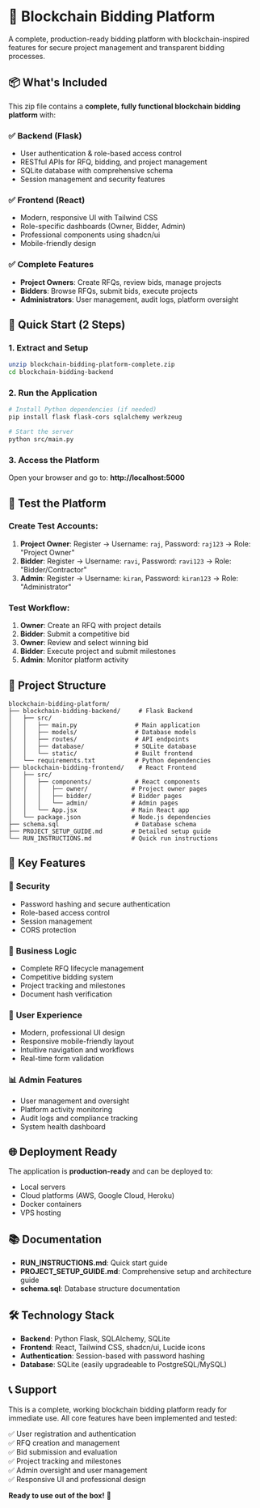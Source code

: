 # 🚀 Blockchain Bidding Platform

A complete, production-ready bidding platform with blockchain-inspired features for secure project management and transparent bidding processes.

## 📦 What's Included

This zip file contains a **complete, fully functional blockchain bidding platform** with:

### ✅ **Backend (Flask)**
- User authentication & role-based access control
- RESTful APIs for RFQ, bidding, and project management
- SQLite database with comprehensive schema
- Session management and security features

### ✅ **Frontend (React)**
- Modern, responsive UI with Tailwind CSS
- Role-specific dashboards (Owner, Bidder, Admin)
- Professional components using shadcn/ui
- Mobile-friendly design

### ✅ **Complete Features**
- **Project Owners**: Create RFQs, review bids, manage projects
- **Bidders**: Browse RFQs, submit bids, execute projects
- **Administrators**: User management, audit logs, platform oversight

## 🚀 Quick Start (2 Steps)

### 1. Extract and Setup
```bash
unzip blockchain-bidding-platform-complete.zip
cd blockchain-bidding-backend
```

### 2. Run the Application
```bash
# Install Python dependencies (if needed)
pip install flask flask-cors sqlalchemy werkzeug

# Start the server
python src/main.py
```

### 3. Access the Platform
Open your browser and go to: **http://localhost:5000**

## 🎯 Test the Platform

### Create Test Accounts:
1. **Project Owner**: Register → Username: `raj`, Password: `raj123` → Role: "Project Owner"
2. **Bidder**: Register → Username: `ravi`, Password: `ravi123` → Role: "Bidder/Contractor"  
3. **Admin**: Register → Username: `kiran`, Password: `kiran123` → Role: "Administrator"

### Test Workflow:
1. **Owner**: Create an RFQ with project details
2. **Bidder**: Submit a competitive bid
3. **Owner**: Review and select winning bid
4. **Bidder**: Execute project and submit milestones
5. **Admin**: Monitor platform activity

## 📁 Project Structure

```
blockchain-bidding-platform/
├── blockchain-bidding-backend/     # Flask Backend
│   ├── src/
│   │   ├── main.py                # Main application
│   │   ├── models/                # Database models
│   │   ├── routes/                # API endpoints
│   │   ├── database/              # SQLite database
│   │   └── static/                # Built frontend
│   └── requirements.txt           # Python dependencies
├── blockchain-bidding-frontend/    # React Frontend
│   ├── src/
│   │   ├── components/            # React components
│   │   │   ├── owner/            # Project owner pages
│   │   │   ├── bidder/           # Bidder pages
│   │   │   └── admin/            # Admin pages
│   │   └── App.jsx               # Main React app
│   └── package.json              # Node.js dependencies
├── schema.sql                     # Database schema
├── PROJECT_SETUP_GUIDE.md        # Detailed setup guide
└── RUN_INSTRUCTIONS.md           # Quick run instructions
```

## 🔧 Key Features

### 🔐 **Security**
- Password hashing and secure authentication
- Role-based access control
- Session management
- CORS protection

### 💼 **Business Logic**
- Complete RFQ lifecycle management
- Competitive bidding system
- Project tracking and milestones
- Document hash verification

### 🎨 **User Experience**
- Modern, professional UI design
- Responsive mobile-friendly layout
- Intuitive navigation and workflows
- Real-time form validation

### 📊 **Admin Features**
- User management and oversight
- Platform activity monitoring
- Audit logs and compliance tracking
- System health dashboard

## 🌐 Deployment Ready

The application is **production-ready** and can be deployed to:
- Local servers
- Cloud platforms (AWS, Google Cloud, Heroku)
- Docker containers
- VPS hosting

## 📚 Documentation

- **RUN_INSTRUCTIONS.md**: Quick start guide
- **PROJECT_SETUP_GUIDE.md**: Comprehensive setup and architecture guide
- **schema.sql**: Database structure documentation

## 🛠️ Technology Stack

- **Backend**: Python Flask, SQLAlchemy, SQLite
- **Frontend**: React, Tailwind CSS, shadcn/ui, Lucide icons
- **Authentication**: Session-based with password hashing
- **Database**: SQLite (easily upgradeable to PostgreSQL/MySQL)

## 📞 Support

This is a complete, working blockchain bidding platform ready for immediate use. All core features have been implemented and tested:

✅ User registration and authentication  
✅ RFQ creation and management  
✅ Bid submission and evaluation  
✅ Project tracking and milestones  
✅ Admin oversight and user management  
✅ Responsive UI and professional design  

**Ready to use out of the box!** 🎉

